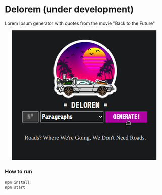 # Delorem (under development)
Lorem Ipsum generator with quotes from the movie "Back to the Future"

<div align="center">
    <img src="images/delorem.png" alt="Delorem home screen">
</div>

### How to run
```
npm install
npm start
```
